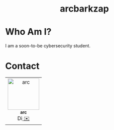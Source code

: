 <h1 align="center">arcbarkzap</h1>

<h3 align="center">

# Who Am I?
I am a soon-to-be cybersecurity student.
    
# Contact

<table>
  <tbody>
  <tr>
    <td align="center">
      <a href="https://github.com/arcbarkzap">
        <img src="https://avatars.githubusercontent.com/u/71309451?v=3?s=100" width="100px;" alt="arc"/>
        <br />
        <sub><b>arc</b></sub>
      </a>
      <br />
      <a href="https://discord.com/users/503276826617970688" title="Discord">
        <img src="https://assets-global.website-files.com/6257adef93867e50d84d30e2/636e0a6a49cf127bf92de1e2_icon_clyde_blurple_RGB.png" width="16px;" alt="Discord"/>
      </a>
      <a href="mailto:arc@duck.com" title="Email">✉️</a>
    </td>
  </tr>
</tbody>

</table>

